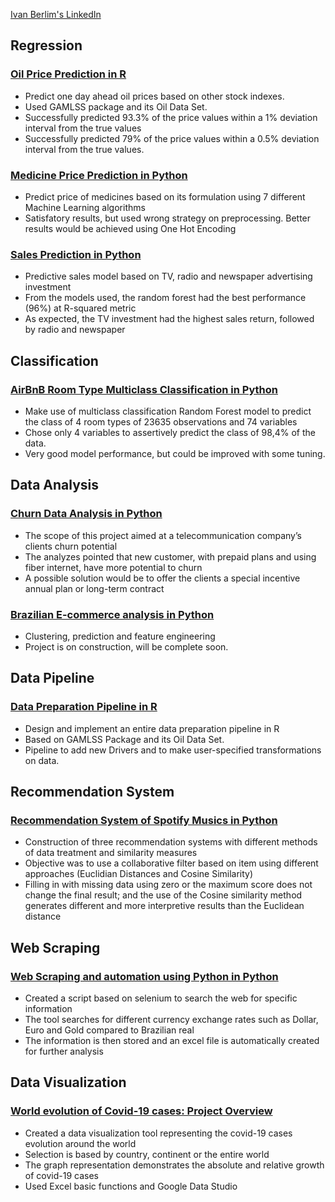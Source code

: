 [Ivan Berlim's LinkedIn](https://www.linkedin.com/in/ivan-berlim-goncalves/?locale=en_US)

## Regression

### [Oil Price Prediction in R](https://github.com/ivanbergon/Ivan_Portfolio/blob/main/Oil%20Price%20Prediction.pdf)
* Predict one day ahead oil prices based on other stock indexes.
* Used GAMLSS package and its Oil Data Set.
* Successfully predicted 93.3% of the price values within a 1% deviation interval from the true values
* Successfully predicted 79% of the price values within a 0.5% deviation interval from the true values.

### [Medicine Price Prediction in Python](https://github.com/ivanbergon/Ivan_Portfolio/blob/main/Medicine%20Price%20Prediction.ipynb)
* Predict price of medicines based on its formulation using 7 different Machine Learning algorithms
* Satisfatory results, but used wrong strategy on preprocessing. Better results would be achieved using One Hot Encoding

### [Sales Prediction in Python](https://nbviewer.jupyter.org/github/ivanbergon/Ivan_Portfolio/blob/main/Sales%20Prediction.ipynb)
* Predictive sales model based on TV, radio and newspaper advertising investment
* From the models used, the random forest had the best performance (96%) at R-squared metric
* As expected, the TV investment had the highest sales return, followed by radio and newspaper

## Classification

### [AirBnB Room Type Multiclass Classification in Python](https://github.com/ivanbergon/Ivan_Portfolio/blob/main/AirBnB%20Room%20Type%20Prediction.ipynb)
* Make use of multiclass classification Random Forest model to predict the class of  4 room types of 23635 observations and 74 variables
* Chose only 4 variables to assertively predict the class of 98,4% of the data.
* Very good model performance, but could be improved with some tuning.

## Data Analysis

### [Churn Data Analysis in Python](https://nbviewer.jupyter.org/github/ivanbergon/Ivan_Portfolio/blob/main/Churn%20Data%20Analysis.ipynb)
* The scope of this project aimed at a telecommunication company’s clients churn potential
* The analyzes pointed that new customer, with prepaid plans and using fiber internet, have more potential to churn
* A possible solution would be to offer the clients a special incentive annual plan or long-term contract

### [Brazilian E-commerce analysis in Python](https://nbviewer.jupyter.org/github/ivanbergon/Ivan_Portfolio/blob/main/Brazilian%20E-commerce.ipynb)
*	Clustering, prediction and feature engineering
*	Project is on construction, will be complete soon.

## Data Pipeline

### [Data Preparation Pipeline in R](https://github.com/ivanbergon/Ivan_Portfolio/blob/main/Oil%20Pipeline.pdf)
* Design and implement an entire data preparation pipeline in R
* Based on GAMLSS Package and its Oil Data Set.
* Pipeline to add new Drivers and to make user-specified transformations on data.

## Recommendation System

### [Recommendation System of Spotify Musics in Python](https://nbviewer.jupyter.org/github/ivanbergon/Ivan_Portfolio/blob/main/Recommendation%20System.ipynb)
*	Construction of three recommendation systems with different methods of data treatment and similarity measures
*	Objective was to use a collaborative filter based on item using different approaches (Euclidian Distances and Cosine Similarity)
* Filling in with missing data using zero or the maximum score does not change the final result; and the use of the Cosine similarity method generates different and more interpretive results than the Euclidean distance

## Web Scraping

### [Web Scraping and automation using Python in Python](https://nbviewer.jupyter.org/github/ivanbergon/Ivan_Portfolio/blob/main/Web%20Scrapping%20and%20Automation%20using%20Python.ipynb)
*	Created a script based on selenium to search the web for specific information
*	The tool searches for different currency exchange rates such as Dollar, Euro and Gold compared to Brazilian real
*	The information is then stored and an excel file is automatically created for further analysis

## Data Visualization

### [World evolution of Covid-19 cases: Project Overview](https://datastudio.google.com/s/ouiVw0gYe_o)
*	Created a data visualization tool representing the covid-19 cases evolution around the world
*	Selection is based by country, continent or the entire world
*	The graph representation demonstrates the absolute and relative growth of covid-19 cases
*	Used Excel basic functions and Google Data Studio
 
